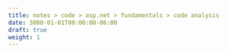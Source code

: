 ```yaml
---
title: notes > code > asp.net > fundamentals > code analysis
date: 3000-01-01T00:00:00-06:00
draft: true
weight: 1
---
```



